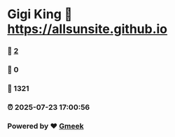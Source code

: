 # Gigi King :link: https://allsunsite.github.io 
### :page_facing_up: [2](https://allsunsite.github.io/tag.html) 
### :speech_balloon: 0 
### :hibiscus: 1321 
### :alarm_clock: 2025-07-23 17:00:56 
### Powered by :heart: [Gmeek](https://github.com/Meekdai/Gmeek)
